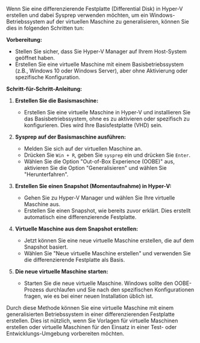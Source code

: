 Wenn Sie eine differenzierende Festplatte (Differential Disk) in Hyper-V erstellen und dabei Sysprep verwenden möchten, um ein Windows-Betriebssystem auf der virtuellen Maschine zu generalisieren, können Sie dies in folgenden Schritten tun:

**Vorbereitung:**
- Stellen Sie sicher, dass Sie Hyper-V Manager auf Ihrem Host-System geöffnet haben.
- Erstellen Sie eine virtuelle Maschine mit einem Basisbetriebssystem (z.B., Windows 10 oder Windows Server), aber ohne Aktivierung oder spezifische Konfiguration.

**Schritt-für-Schritt-Anleitung:**

1. **Erstellen Sie die Basismaschine:**
   - Erstellen Sie eine virtuelle Maschine in Hyper-V und installieren Sie das Basisbetriebssystem, ohne es zu aktivieren oder spezifisch zu konfigurieren. Dies wird Ihre Basisfestplatte (VHD) sein.

2. **Sysprep auf der Basismaschine ausführen:**
   - Melden Sie sich auf der virtuellen Maschine an.
   - Drücken Sie `Win + R`, geben Sie `sysprep` ein und drücken Sie `Enter`.
   - Wählen Sie die Option "Out-of-Box Experience (OOBE)" aus, aktivieren Sie die Option "Generalisieren" und wählen Sie "Herunterfahren".

3. **Erstellen Sie einen Snapshot (Momentaufnahme) in Hyper-V:**
   - Gehen Sie zu Hyper-V Manager und wählen Sie Ihre virtuelle Maschine aus.
   - Erstellen Sie einen Snapshot, wie bereits zuvor erklärt. Dies erstellt automatisch eine differenzierende Festplatte.

4. **Virtuelle Maschine aus dem Snapshot erstellen:**
   - Jetzt können Sie eine neue virtuelle Maschine erstellen, die auf dem Snapshot basiert.
   - Wählen Sie "Neue virtuelle Maschine erstellen" und verwenden Sie die differenzierende Festplatte als Basis.

5. **Die neue virtuelle Maschine starten:**
   - Starten Sie die neue virtuelle Maschine. Windows sollte den OOBE-Prozess durchlaufen und Sie nach den spezifischen Konfigurationen fragen, wie es bei einer neuen Installation üblich ist.

Durch diese Methode können Sie eine virtuelle Maschine mit einem generalisierten Betriebssystem in einer differenzierenden Festplatte erstellen. Dies ist nützlich, wenn Sie Vorlagen für virtuelle Maschinen erstellen oder virtuelle Maschinen für den Einsatz in einer Test- oder Entwicklungs-Umgebung vorbereiten möchten.
